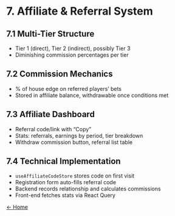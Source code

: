 # 7. Affiliate & Referral System

## 7.1 Multi-Tier Structure

- Tier 1 (direct), Tier 2 (indirect), possibly Tier 3  
- Diminishing commission percentages per tier

## 7.2 Commission Mechanics

- % of house edge on referred players’ bets  
- Stored in affiliate balance, withdrawable once conditions met

## 7.3 Affiliate Dashboard

- Referral code/link with “Copy”  
- Stats: referrals, earnings by period, tier breakdown  
- Withdraw commission button, referral list table

## 7.4 Technical Implementation

- `useAffiliateCodeStore` stores code on first visit  
- Registration form auto-fills referral code  
- Backend records relationship and calculates commissions  
- Front-end fetches stats via React Query

[← Home](readme.md)